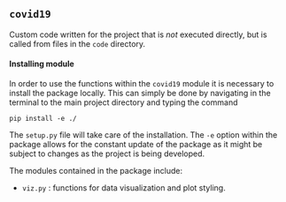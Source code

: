 ## `covid19`
Custom code written for the project that is *not* executed directly, but is
called from files in the `code` directory.

#### **Installing module**
In order to use the functions within the `covid19` module it is necessary to
install the package locally. This can simply be done by navigating in the
terminal to the main project directory and typing the command
```
pip install -e ./
```
The `setup.py` file will take care of the installation. The `-e` option within
the package allows for the constant update of the package as it might be
subject to changes as the project is being developed.

The modules contained in the package include:
- `viz.py` : functions for data visualization and plot styling.
